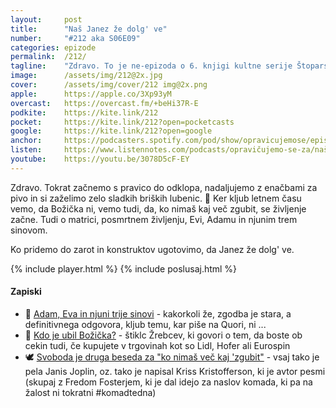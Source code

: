 ```yaml
---
layout: 	post
title:  	"Naš Janez že dolg' ve"
number: 	"#212 aka S06E09"
categories:	epizode
permalink:	/212/
tagline: 	"Zdravo. To je ne-epizoda o 6. knjigi kultne serije Štoparski vodnik po Galaksiji, ki jo ni napisal Douglas Adams ampak Eion Colfer... napisal ... 🎺"
image:		/assets/img/212@2x.jpg
cover:		/assets/img/cover/212 img@2x.png
apple:		https://apple.co/3Xp93yM
overcast:	https://overcast.fm/+beHi37R-E
podkite:	https://kite.link/212
pocket:		https://kite.link/212?open=pocketcasts
google:		https://kite.link/212?open=google
anchor:		https://podcasters.spotify.com/pod/show/opravicujemose/episodes/Na-Janez-e-dolg-ve-e2kv0ke
listen:		https://www.listennotes.com/podcasts/opravičujemo-se-za/naš-janez-že-dolg-ve-iIeZU4uCJHM/embed/
youtube:	https://youtu.be/3078D5cF-EY
---
```


Zdravo. Tokrat začnemo s pravico do odklopa, nadaljujemo z enačbami za pivo in si zaželimo zelo sladkih briških lubenic. 🍉 Ker kljub letnem času vemo, da Božička ni, vemo tudi, da, ko nimaš kaj več zgubit, se življenje začne. Tudi o matrici, posmrtnem življenju, Evi, Adamu in njunim trem sinovom. 

Ko pridemo do zarot in konstruktov ugotovimo, da Janez že dolg' ve. 

{% include player.html %}
{% include poslusaj.html %}

<!--break-->

#### Zapiski

- 🙏 [Adam, Eva in njuni trije sinovi](https://www.quora.com/If-God-created-Adam-and-Eve-how-did-they-populate-the-world-with-only-two-sons) - kakorkoli že, zgodba je stara, a definitivnega odgovora, kljub temu, kar piše na Quori, ni ... 
- 🎅 [Kdo je ubil Božička?](https://zrebci-blog.tumblr.com/post/2312683575/kdo-je-ubil-bo%C5%BEi%C4%8Dka) - štiklc Žrebcev, ki govori o tem, da boste ob cekin tudi, če kupujete v trgovinah kot so Lidl, Hofer ali Eurospin 
- 🕊️ [Svoboda je druga beseda za "ko nimaš več kaj 'zgubit"](https://en.wikipedia.org/wiki/Me_and_Bobby_McGee) - vsaj tako je pela Janis Joplin, oz. tako je napisal Kriss Kristofferson, ki je avtor pesmi (skupaj z Fredom Fosterjem, ki je dal idejo za naslov komada, ki pa na žalost ni tokratni #komadtedna) 